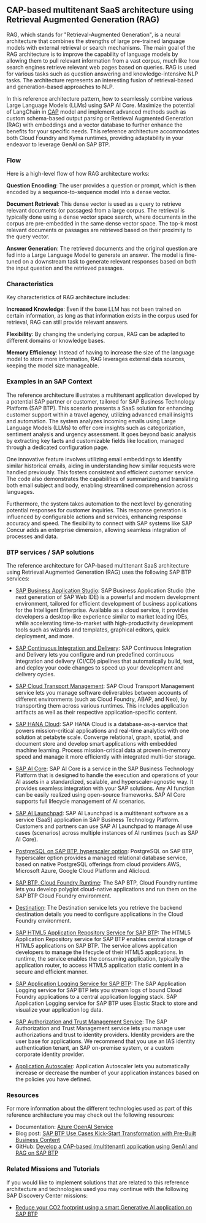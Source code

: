 <!-- dc-ref-arch-metadata :
    {
        "id": "ref-arch-open-ai",
        "name": "Retrieval Augmented Generation with GenAI on SAP BTP",
        "shortDescription": "Implement Retrieval-Augmented Generation (RAG) use cases on SAP BTP using SAP Cloud Application Programming (CAP) model. The architecture offers best practices for building multi-tenant applications and vector encoding using CAP and SAP HANA Cloud.",
        "archDiagramLink": "images/multitenant-architecture.png",
        "tags": "Hyperscaler",
        "category": "Hyperscaler"
    }
dc-ref-arch-metadata  -->
<!-- dc-ref-arch-detail-page-start -->

## **CAP-based multitenant SaaS architecture using Retrieval Augmented Generation (RAG)**

RAG, which stands for "Retrieval-Augmented Generation", is a neural architecture that combines the strengths of large pre-trained language models with external retrieval or search mechanisms. The main goal of the RAG architecture is to improve the capability of language models by allowing them to pull relevant information from a vast corpus, much like how search engines retrieve relevant web pages based on queries. RAG is used for various tasks such as question answering and knowledge-intensive NLP tasks. The architecture represents an interesting fusion of retrieval-based and generation-based approaches to NLP.

In this reference architecture pattern, how to seamlessly combine various Large Language Models (LLMs) using SAP AI Core. Maximize the potential of LangChain in [CAP](https://cap.cloud.sap/docs/) model and implement advanced methods such as custom schema-based output parsing or Retrieval Augmented Generation (RAG) with embeddings and a vector database to further enhance the benefits for your specific needs. This reference architecture accommodates both Cloud Foundry and Kyma runtimes, providing adaptability in your endeavor to leverage GenAI on SAP BTP.

### Flow

Here is a high-level flow of how RAG architecture works:

**Question Encoding**: The user provides a question or prompt, which is then encoded by a sequence-to-sequence model into a dense vector.

**Document Retrieval**: This dense vector is used as a query to retrieve relevant documents (or passages) from a large corpus. The retrieval is typically done using a dense vector space search, where documents in the corpus are pre-embedded in the same dense vector space. The top-k most relevant documents or passages are retrieved based on their proximity to the query vector.

**Answer Generation**: The retrieved documents and the original question are fed into a Large Language Model to generate an answer. The model is fine-tuned on a downstream task to generate relevant responses based on both the input question and the retrieved passages.

### Characteristics

Key characteristics of RAG architecture includes:

**Increased Knowledge**: Even if the base LLM has not been trained on certain information, as long as that information exists in the corpus used for retrieval, RAG can still provide relevant answers.

**Flexibility**: By changing the underlying corpus, RAG can be adapted to different domains or knowledge bases.

**Memory Efficiency**: Instead of having to increase the size of the language model to store more information, RAG leverages external data sources, keeping the model size manageable.

### Examples in an SAP Context

The reference architecture illustrates a multitenant application developed by a potential SAP partner or customer, tailored for SAP Business Technology Platform (SAP BTP). This scenario presents a SaaS solution for enhancing customer support within a travel agency, utilizing advanced email insights and automation. The system analyzes incoming emails using Large Language Models (LLMs) to offer core insights such as categorization, sentiment analysis and urgency assessment. It goes beyond basic analysis by extracting key facts and customizable fields like location, managed through a dedicated configuration page.

One innovative feature involves utilizing email embeddings to identify similar historical emails, aiding in understanding how similar requests were handled previously. This fosters consistent and efficient customer service. The code also demonstrates the capabilities of summarizing and translating both email subject and body, enabling streamlined comprehension across languages.

Furthermore, the system takes automation to the next level by generating potential responses for customer inquiries. This response generation is influenced by configurable actions and services, enhancing response accuracy and speed. The flexibility to connect with SAP systems like SAP Concur adds an enterprise dimension, allowing seamless integration of processes and data.

<!-- dc-ref-arch-detail-page-end -->

### BTP services / SAP solutions

<!-- dc-ref-arch-services-start -->

The reference architecture for CAP-based multitenant SaaS architecture using Retrieval Augmented Generation (RAG) uses the following SAP BTP services:

- [SAP Business Application Studio](https://discovery-center.cloud.sap/serviceCatalog/business-application-studio?region=all): SAP Business Application Studio (the next generation of SAP Web IDE) is a powerful and modern development environment, tailored for efficient development of business applications for the Intelligent Enterprise. Available as a cloud service, it provides developers a desktop-like experience similar to market leading IDEs, while accelerating time-to-market with high-productivity development tools such as wizards and templates, graphical editors, quick deployment, and more.

- [SAP Continuous Integration and Delivery](https://discovery-center.cloud.sap/serviceCatalog/continuous-integration--delivery?region=all): SAP Continuous Integration and Delivery lets you configure and run predefined continuous integration and delivery (CI/CD) pipelines that automatically build, test, and deploy your code changes to speed up your development and delivery cycles.

- [SAP Cloud Transport Management](https://discovery-center.cloud.sap/serviceCatalog/cloud-transport-management?region=all): SAP Cloud Transport Management service lets you manage software deliverables between accounts of different environments (such as Cloud Foundry, ABAP, and Neo), by transporting them across various runtimes. This includes application artifacts as well as their respective application-specific content.

- [SAP HANA Cloud](https://discovery-center.cloud.sap/serviceCatalog/sap-hana-cloud?region=all): SAP HANA Cloud is a database-as-a-service that powers mission-critical applications and real-time analytics with one solution at petabyte scale. Converge relational, graph, spatial, and document store and develop smart applications with embedded machine learning. Process mission-critical data at proven in-memory speed and manage it more efficiently with integrated multi-tier storage.

- [SAP AI Core](https://discovery-center.cloud.sap/serviceCatalog/sap-ai-core?region=all): SAP AI Core is a service in the SAP Business Technology Platform that is designed to handle the execution and operations of your AI assets in a standardized, scalable, and hyperscaler-agnostic way. It provides seamless integration with your SAP solutions. Any AI function can be easily realized using open-source frameworks. SAP AI Core supports full lifecycle management of AI scenarios.

- [SAP AI Launchpad](https://discovery-center.cloud.sap/serviceCatalog/sap-ai-launchpad?region=all): SAP AI Launchpad is a multitenant software as a service (SaaS) application in SAP Business Technology Platform. Customers and partners can use SAP AI Launchpad to manage AI use cases (scenarios) across multiple instances of AI runtimes (such as SAP AI Core).

- [PostgreSQL on SAP BTP, hyperscaler option](https://discovery-center.cloud.sap/serviceCatalog/postgresql-hyperscaler-option?region=all): PostgreSQL on SAP BTP, hyperscaler option provides a managed relational database service, based on native PostgreSQL offerings from cloud providers AWS, Microsoft Azure, Google Cloud Platform and Alicloud.

- [SAP BTP, Cloud Foundry Runtime](https://discovery-center.cloud.sap/serviceCatalog/cloud-foundry-runtime?region=all): The SAP BTP, Cloud Foundry runtime lets you develop polyglot cloud-native applications and run them on the SAP BTP Cloud Foundry environment.

- [Destination](https://discovery-center.cloud.sap/serviceCatalog/destination?service_plan=lite&region=all&commercialModel=cloud): The Destination service lets you retrieve the backend destination details you need to configure applications in the Cloud Foundry environment.

- [SAP HTML5 Application Repository Service for SAP BTP](https://discovery-center.cloud.sap/serviceCatalog/html5-application-repository-service?region=all): The HTML5 Application Repository service for SAP BTP enables central storage of HTML5 applications on SAP BTP. The service allows application developers to manage the lifecycle of their HTML5 applications. In runtime, the service enables the consuming application, typically the application router, to access HTML5 application static content in a secure and efficient manner.

- [SAP Application Logging Service for SAP BTP](https://discovery-center.cloud.sap/serviceCatalog/application-logging-service?region=all): The SAP Application Logging service for SAP BTP lets you stream logs of bound Cloud Foundry applications to a central application logging stack. SAP Application Logging service for SAP BTP uses Elastic Stack to store and visualize your application log data.

- [SAP Authorization and Trust Management Service](https://discovery-center.cloud.sap/serviceCatalog/authorization-and-trust-management-service?region=all): The SAP Authorization and Trust Management service lets you manage user authorizations and trust to identity providers. Identity providers are the user base for applications. We recommend that you use an IAS identity authentication tenant, an SAP on-premise system, or a custom corporate identity provider.

- [Application Autoscaler](https://discovery-center.cloud.sap/serviceCatalog/application-autoscaler?service_plan=standard&region=all&commercialModel=cloud): Application Autoscaler lets you automatically increase or decrease the number of your application instances based on the policies you have defined.

<!-- dc-ref-arch-services-end -->

### Resources

<!-- dc-ref-arch-resources-start -->

For more information about the different technologies used as part of this reference architecture you may check out the following resources:

- Documentation: [Azure OpenAI Service](https://azure.microsoft.com/en-us/products/ai-services/openai-service)
- Blog post: [SAP BTP Use Cases Kick-Start Transformation with Pre-Built Business Content](https://news.sap.com/2023/05/sap-btp-use-cases-art-of-the-possible/)
- GitHub: [Develop a CAP-based (multitenant) application using GenAI and RAG on SAP BTP](https://github.com/SAP-samples/btp-cap-genai-rag)

<!-- dc-ref-arch-resources-end -->

### Related Missions and Tutorials

<!-- dc-ref-arch-related-missions-start -->

If you would like to implement solutions that are related to this reference architecture and technologies used you may continue with the following SAP Discovery Center missions:

- [Reduce your CO2 footprint using a smart Generative AI application on SAP BTP](https://discovery-center.cloud.sap/missiondetail/4264/4522/)
<!-- dc-ref-arch-related-missions-end -->
